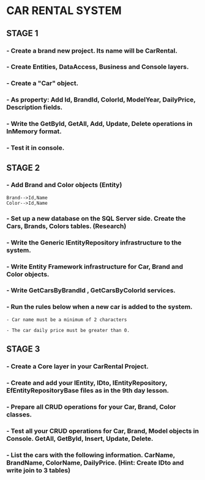 # CAR RENTAL SYSTEM

## STAGE 1

### - Create a brand new project. Its name will be CarRental.

### - Create Entities, DataAccess, Business and Console layers.

### - Create a "Car" object. 

### - As property: Add Id, BrandId, ColorId, ModelYear, DailyPrice, Description fields.

### - Write the GetById, GetAll, Add, Update, Delete operations in InMemory format.

### - Test it in console.

## STAGE 2

### - Add Brand and Color objects (Entity)
    Brand-->Id,Name 
    Color-->Id,Name

### - Set up a new database on the SQL Server side. Create the Cars, Brands, Colors tables. (Research)

### - Write the Generic IEntityRepository infrastructure to the system.

### - Write Entity Framework infrastructure for Car, Brand and Color objects.

### - Write GetCarsByBrandId , GetCarsByColorId services.

### - Run the rules below when a new car is added to the system.
    - Car name must be a minimum of 2 characters

    - The car daily price must be greater than 0.

## STAGE 3

### - Create a Core layer in your CarRental Project.

### - Create and add your IEntity, IDto, IEntityRepository, EfEntityRepositoryBase files as in the 9th day lesson.

### - Prepare all CRUD operations for your Car, Brand, Color classes.

### - Test all your CRUD operations for Car, Brand, Model objects in Console. GetAll, GetById, Insert, Update, Delete.

### - List the cars with the following information. CarName, BrandName, ColorName, DailyPrice. (Hint: Create IDto and write join to 3 tables)









